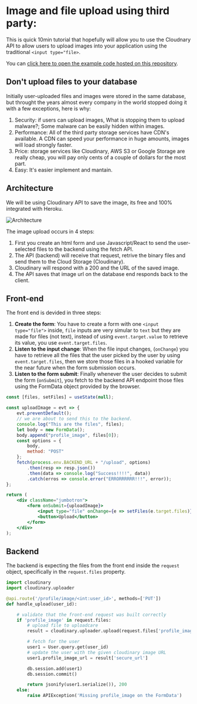 # Image and file upload using third party:

This is quick 10min tutorial that hopefully will allow you to use the Cloudnary API to allow users to upload images into your application using the traditional `<input type="file>`.

You can [click here to open the example code hosted on this repository](https://github.com/4GeeksAcademy/react-flask-hello/tree/example/cloudinary_image_upload).

## Don't upload files to your database

Initially user-uploaded files and images were stored in the same database, but throught the years almost every company in the world stopped doing it with a few exceptions, here is why:

1. Security: if users can upload images, What is stopping them to upload malware?; Some malware can be easily hidden within images.
2. Performance: All of the third party storage services have CDN's available. A CDN can speed your performance in huge amounts, images will load strongly faster.
3. Price: storage services like Cloudinary, AWS S3 or Google Storage are really cheap, you will pay only cents of a couple of dollars for the most part.
4. Easy: It's easier implement and mantain.

## Architecture

We will be using Cloudinary API to save the image, its free and 100% integrated with Heroku.

![Architecture](https://github.com/4GeeksAcademy/react-flask-hello/blob/45ca66bd622aaac37e0271588d18032db0e47404/docs/assets/giagram.png?raw=true)

The image upload occurs in 4 steps:
1. First you create an html form and use Javascript/React to send the user-selected files to the backend using the fetch API.
2. The API (backend) will receive that request, retrive the binary files and send them to the Cloud Storage (Cloudinary).
3. Cloudinary will respond with a 200 and the URL of the saved image.
4. The API saves that image url on the database end responds back to the client.

## Front-end

The front end is devided in three steps:

1. **Create the form**: You have to create a form with one `<input type="file">` inside, `file` inputs are very simular to `text` but they are made for files (not text), instead of using `event.target.value` to retrieve its value, you use `event.target.files`.
2. **Listen to the input change**: When the file input changes, (`onChange`) you have to retrieve all the files that the user picked by the user by using `event.target.files`, then we store those files in a hooked variable for the near future when the form submission occurs.
3. **Listen to the form submit**: Finally whenever the user decides to submit the form (`onSubmit`), you fetch to the backend API endpoint those files using the FormData object provided by the browser.

```jsx
const [files, setFiles] = useState(null);

const uploadImage = evt => {
    evt.preventDefault();
    // we are about to send this to the backend.
    console.log("This are the files", files);
    let body = new FormData();
    body.append("profile_image", files[0]);
    const options = {
        body,
        method: "POST"
    };
    fetch(process.env.BACKEND_URL + "/upload", options)
        .then(resp => resp.json())
        .then(data => console.log("Success!!!!", data))
        .catch(erros => console.error("ERRORRRRRR!!!", error));
};

return (
    <div className="jumbotron">
        <form onSubmit={uploadImage}>
            <input type="file" onChange={e => setFiles(e.target.files)} />
            <button>Upload</button>
        </form>
    </div>
);
```

## Backend

The backend is expecting the files from the front end inside the `request` object, specifically in the `request.files` property.

```python
import cloudinary
import cloudinary.uploader

@api.route('/profile/image/<int:user_id>', methods=['PUT'])
def handle_upload(user_id):

    # validate that the front-end request was built correctly
    if 'profile_image' in request.files:
        # upload file to uploadcare
        result = cloudinary.uploader.upload(request.files['profile_image'])

        # fetch for the user
        user1 = User.query.get(user_id)
        # update the user with the given cloudinary image URL
        user1.profile_image_url = result['secure_url']

        db.session.add(user1)
        db.session.commit()

        return jsonify(user1.serialize()), 200
    else:
        raise APIException('Missing profile_image on the FormData')
```